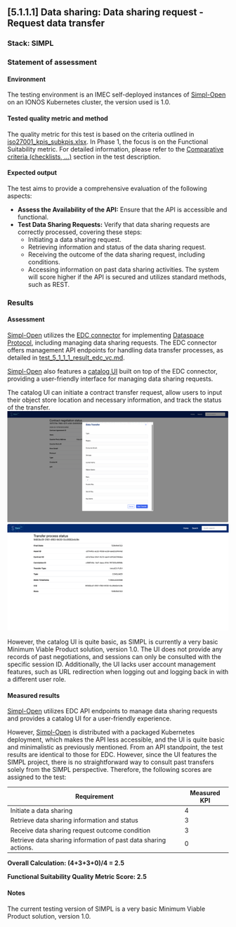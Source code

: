 ## [5.1.1.1] Data sharing: Data sharing request - Request data transfer
### Stack: SIMPL

### Statement of assessment
#### Environment

The testing environment is an IMEC self-deployed instances of [Simpl-Open](https://code.europa.eu/simpl/simpl-open) on
an IONOS Kubernetes cluster, the version used is 1.0.

#### Tested quality metric and method

The quality metric for this test is based on the criteria outlined
in [iso27001_kpis_subkpis.xlsx](../../../../../design_decisions/background_info/iso27001_kpis_subkpis.xlsx). In Phase 1,
the focus is on the Functional Suitability metric. For detailed information, please refer to
the [Comparative criteria (checklists, ...)](./test.md#comparative-criteria-checklists-) section in the test
description.

#### Expected output
The test aims to provide a comprehensive evaluation of the following aspects:

- **Assess the Availability of the API:** Ensure that the API is accessible and functional.
- **Test Data Sharing Requests:** Verify that data sharing requests are correctly processed, covering these steps:
    - Initiating a data sharing request.
    - Retrieving information and status of the data sharing request.
    - Receiving the outcome of the data sharing request, including conditions.
    - Accessing information on past data sharing activities.
The system will score higher if the API is secured and utilizes standard methods, such as REST.

### Results
#### Assessment

[Simpl-Open](https://code.europa.eu/simpl/simpl-open) utilizes the [EDC connector](https://code.europa.eu/simpl/simpl-open/development/gaia-x-edc/simpl-edc) for implementing [Dataspace Protocol](https://docs.internationaldataspaces.org/ids-knowledgebase/dataspace-protocol), including managing data sharing requests. The EDC connector offers management API endpoints for handling data transfer processes, as detailed in [test_5_1_1_1_result_edc_vc.md](result_edc_vc.md).

[Simpl-Open](https://code.europa.eu/simpl/simpl-open) also features a [catalog UI](https://code.europa.eu/simpl/simpl-open/development/gaia-x-edc/simpl-catalogue-client) built on top of the EDC connector, providing a user-friendly interface for managing data sharing requests.

The catalog UI can initiate a contract transfer request, allow users to input their object store location and necessary information, and track the status of the transfer.
![transfer_SIMPL.png](images/transfer_SIMPL.png)
![transfer_status_SIMPL.png](images/transfer_status_SIMPL.png)

However, the catalog UI is quite basic, as SIMPL is currently a very basic Minimum Viable Product solution, version 1.0. The UI does not provide any records of past negotiations, and sessions can only be consulted with the specific session ID. Additionally, the UI lacks user account management features, such as URL redirection when logging out and logging back in with a different user role.

#### Measured results

[Simpl-Open](https://code.europa.eu/simpl/simpl-open) utilizes EDC API endpoints to manage data sharing requests and provides a catalog UI for a user-friendly experience. 

However, [Simpl-Open](https://code.europa.eu/simpl/simpl-open) is distributed with a packaged Kubernetes deployment, which makes the API less accessible, and the UI is quite basic and minimalistic as previously mentioned. 
From an API standpoint, the test results are identical to those for EDC. 
However, since the UI features the SIMPL project, there is no straightforward way to consult past transfers solely from the SIMPL perspective. Therefore, the following scores are assigned to the test:

| Requirement | Measured KPI |
| -|--------------|
| Initiate a data sharing | 4            |
| Retrieve data sharing information and status | 3            |
| Receive data sharing request outcome condition | 3            |
| Retrieve data sharing information of past data sharing actions. | 0            |

**Overall Calculation: (4+3+3+0)/4 = 2.5**

**Functional Suitability Quality Metric Score: 2.5**

#### Notes

The current testing version of SIMPL is a very basic Minimum Viable Product solution, version 1.0.   
